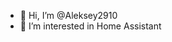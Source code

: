 - 👋 Hi, I’m @Aleksey2910
- 👀 I’m interested in Home Assistant


<!---
Aleksey2910/Aleksey2910 is a ✨ special ✨ repository because its `README.md` (this file) appears on your GitHub profile.
You can click the Preview link to take a look at your changes.
--->
